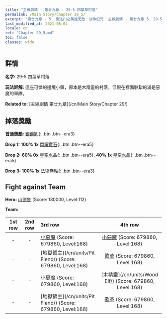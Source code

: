```yaml
---
title: "主線劇情 - 第廿九章 - 29-5 四葉草村落"
permalink: /Main Story/Chapter 29_5/
excerpt: "第廿九章 - 5. 魔法门之英雄无敌：战争纪元  主線劇情 - 第廿九章_5. 29-5 四葉草村落"
last_modified_at: 2021-08-04
locale: cn
ref: "Chapter 29_5.md"
toc: false
classes: wide
---
```


## 詳情

 **名字:** 29-5 四葉草村落

 **玩法詳解:** 這座可憐的邊境小鎮，原本是木精靈的村落，但現在裡面駐紮的滿是惡魔的軍隊。

 **Related to:** [主線劇情 第廿九章](/cn/Main Story/Chapter 29/)

## 掉落獎勵

 **首通獎勵:** [銀鑰匙](/cn/Items/con_693/){: .btn .btn--era3}

 **Drop 1:** **100% 1x** [閃耀寶石](/cn/Items/mat_100/){: .btn .btn--era5}

 **Drop 2:** **60% 0x** [星空水晶](/cn/Items/mat_94/){: .btn .btn--era5}, **40% 1x** [星空水晶](/cn/Items/mat_94/){: .btn .btn--era5}

 **Drop 3:** **100% 1x** [法術卷軸](/cn/Items/con_694/){: .btn .btn--era3}


## Fight against Team
 **Hero:** [山德魯](/cn/heroes/Sandro/) (Score: 180000, Level:112)

 **Team:**


  | 1st row | 2nd row | 3rd row | 4th row |
  |:----:|:----:|:----|:----:|
  | - | - | [小惡魔](/cn/units/Imp/) (Score: 679860, Level:168)  | [小惡魔](/cn/units/Imp/) (Score: 679860, Level:168)  |
  | - | - | [地獄領主](/cn/units/Pit Fiend/) (Score: 679860, Level:168)  | [歌革](/cn/units/Gog/) (Score: 679860, Level:168)  |
  | - | - | [小惡魔](/cn/units/Imp/) (Score: 679860, Level:168)  | [木精靈](/cn/units/Wood Elf/) (Score: 679860, Level:168)  |
  | - | - | [地獄領主](/cn/units/Pit Fiend/) (Score: 679860, Level:168)  | [歌革](/cn/units/Gog/) (Score: 679860, Level:168)  |


